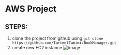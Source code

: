 # AWS Project

## STEPS:
1. clone the project from github using `git clone https://github.com/TarteelTamimi/BookManager.git`
2. create new EC2 instance
 ![image](https://github.com/TarteelTamimi/AWSproject/assets/127000629/d9633332-7843-49ac-9ddc-1b0dc0feef7c)
 
